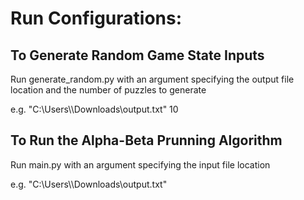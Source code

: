 # Run Configurations:

## To Generate Random Game State Inputs

Run generate_random.py with an argument specifying the output file location and the number of puzzles to generate

e.g. "C:\\Users\\<username>\\Downloads\\output.txt" 10


## To Run the Alpha-Beta Prunning Algorithm

Run main.py with an argument specifying the input file location

e.g. "C:\\Users\\<username>\\Downloads\\output.txt"
